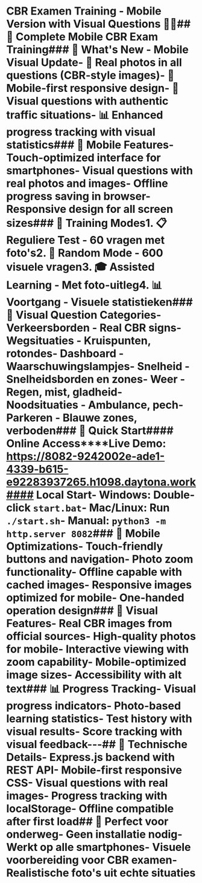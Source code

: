 # CBR Examen Training - Mobile Version with Visual Questions 📱📸## 🚀 Complete Mobile CBR Exam Training### 🎯 **What's New - Mobile Visual Update**- **📸 Real photos** in all questions (CBR-style images)- **📱 Mobile-first** responsive design- **🎨 Visual questions** with authentic traffic situations- **📊 Enhanced progress tracking** with visual statistics### 📱 **Mobile Features**- **Touch-optimized** interface for smartphones- **Visual questions** with real photos and images- **Offline progress** saving in browser- **Responsive design** for all screen sizes### 🎯 **Training Modes**1. **📋 Reguliere Test** - 60 vragen met foto's2. **🎲 Random Mode** - 600 visuele vragen3. **🎓 Assisted Learning** - Met foto-uitleg4. **📊 Voortgang** - Visuele statistieken### 📸 **Visual Question Categories**- **Verkeersborden** - Real CBR signs- **Wegsituaties** - Kruispunten, rotondes- **Dashboard** - Waarschuwingslampjes- **Snelheid** - Snelheidsborden en zones- **Weer** - Regen, mist, gladheid- **Noodsituaties** - Ambulance, pech- **Parkeren** - Blauwe zones, verboden### 🚀 **Quick Start**#### **Online Access****Live Demo**: https://8082-9242002e-ade1-4339-b615-e92283937265.h1098.daytona.work#### **Local Start**- **Windows**: Double-click `start.bat`- **Mac/Linux**: Run `./start.sh`- **Manual**: `python3 -m http.server 8082`### 📱 **Mobile Optimizations**- **Touch-friendly** buttons and navigation- **Photo zoom** functionality- **Offline capable** with cached images- **Responsive images** optimized for mobile- **One-handed** operation design### 🎨 **Visual Features**- **Real CBR images** from official sources- **High-quality** photos for mobile- **Interactive viewing** with zoom capability- **Mobile-optimized** image sizes- **Accessibility** with alt text### 📊 **Progress Tracking**- **Visual progress** indicators- **Photo-based** learning statistics- **Test history** with visual results- **Score tracking** with visual feedback---## 🔧 **Technische Details**- **Express.js backend** with REST API- **Mobile-first** responsive CSS- **Visual questions** with real images- **Progress tracking** with localStorage- **Offline compatible** after first load## 🎯 **Perfect voor onderweg**- **Geen installatie** nodig- **Werkt op** alle smartphones- **Visuele voorbereiding** voor CBR examen- **Realistische foto's** uit echte situaties